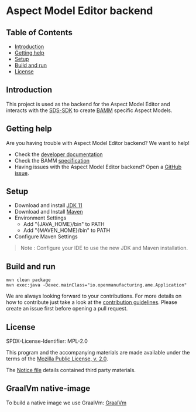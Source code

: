 # Aspect Model Editor backend

## Table of Contents

- [Introduction](#introduction)
- [Getting help](#getting-help)
- [Setup](#setup)
- [Build and run](#build-and-run)
- [License](#license)

## Introduction

This project is used as the backend for the Aspect Model Editor and interacts with the [SDS-SDK](https://github.com/OpenManufacturingPlatform/sds-sdk) to create [BAMM](https://github.com/OpenManufacturingPlatform/sds-bamm-aspect-meta-model) specific Aspect Models.

## Getting help

Are you having trouble with Aspect Model Editor backend? We want to help!

* Check the [developer documentation](https://openmanufacturingplatform.github.io)
* Check the BAMM [specification](https://openmanufacturingplatform.github.io/sds-documentation/bamm-specification/v1.0.0/index.html)
* Having issues with the Aspect Model Editor backend? Open a [GitHub issue](https://github.com/OpenManufacturingPlatform/sds-aspect-model-editor-backend/issues).

## Setup

* Download and install [JDK 11](https://download.java.net/java/GA/jdk11/9/GPL/openjdk-11.0.2_windows-x64_bin.zip)
* Download and Install [Maven](https://maven.apache.org/download.cgi)
* Environment Settings
  * Add "{JAVA_HOME}/bin" to PATH
  * Add "{MAVEN_HOME}/bin" to PATH
* Configure Maven Settings

> Note : Configure your IDE to use the new JDK and Maven installation.

## Build and run

```
mvn clean package
mvn exec:java -Dexec.mainClass="io.openmanufacturing.ame.Application"
```

We are always looking forward to your contributions. For more details on how to contribute just take a look at the
[contribution guidelines](CONTRIBUTING.md). Please create an issue first before opening a pull request.

## License

SPDX-License-Identifier: MPL-2.0

This program and the accompanying materials are made available under the terms of the
[Mozilla Public License, v. 2.0](LICENSE).

The [Notice file](NOTICE.md) details contained third party materials.

## GraalVm native-image

To build a native image we use GraalVm: [GraalVm](https://github.com/oracle/graal/tree/vm-ce-22.1.0)
